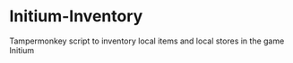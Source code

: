 # Initium-Inventory
Tampermonkey script to inventory local items and local stores in the game Initium
